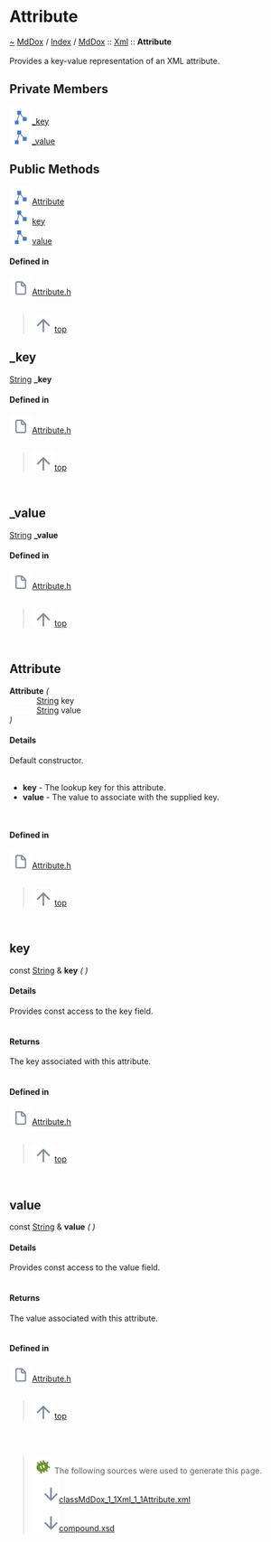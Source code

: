 <a id="attribute"></a>
<h1>Attribute</h1>
<a id="classmddox_1_1xml_1_1attribute"></a>
<a href="https://github.com/CharlesCarley/MdDox#~">~</a>
<a href="indexpage.md#mddox">MdDox</a>
<span class="inline-text">/</span>
<a href="index.md#index">Index</a>
<span class="inline-text">/</span>
<a href="namespaceMdDox.md#mddox">MdDox</a>
<span class="inline-text">::</span>
<a href="namespaceMdDox_1_1Xml.md#xml">Xml</a>
<span class="inline-text">::</span>
<span class="bold-text"><b>Attribute</b></span>
<br/>
<br/>
<span class="inline-text">Provides a key-value representation of an XML attribute. </span>
<br/>
<a id="private-members"></a>
<h2>Private Members</h2>
<span class="icon-list-item"><a href="#_key" class="icon-list-item"><img src="../images/class.svg" class="icon-list-item"/><span class="icon-list-item">_key</span>
</a>
</span>
<br/>
<span class="icon-list-item"><a href="#_value" class="icon-list-item"><img src="../images/class.svg" class="icon-list-item"/><span class="icon-list-item">_value</span>
</a>
</span>
<br/>
<a id="public-methods"></a>
<h2>Public Methods</h2>
<span class="icon-list-item"><a href="#attribute" class="icon-list-item"><img src="../images/class.svg" class="icon-list-item"/><span class="icon-list-item">Attribute</span>
</a>
</span>
<br/>
<span class="icon-list-item"><a href="#key" class="icon-list-item"><img src="../images/class.svg" class="icon-list-item"/><span class="icon-list-item">key</span>
</a>
</span>
<br/>
<span class="icon-list-item"><a href="#value" class="icon-list-item"><img src="../images/class.svg" class="icon-list-item"/><span class="icon-list-item">value</span>
</a>
</span>
<br/>
<a id="defined-in"></a>
<h4>Defined in</h4>
<span class="icon-list-item"><a href="https://github.com/CharlesCarley/MdDox/blob/master/Source/Xml/Attribute.h#L32" class="icon-list-item"><img src="../images/file.svg" class="icon-list-item"/><span class="icon-list-item">Attribute.h</span>
</a>
</span>
<br/>
<br/>
<blockquote>
<span class="icon-list-item"><a href="#attribute" class="icon-list-item"><img src="../images/jumpToTop.svg" class="icon-list-item"/><span class="icon-list-item">top</span>
</a>
</span>
</blockquote>
<a id="_key"></a>
<h2>_key</h2>
<a href="namespaceMdDox.md#string">String</a>
<span class="bold-text"><b>_key</b></span>
<br/>
<a id="defined-in"></a>
<h4>Defined in</h4>
<span class="icon-list-item"><a href="https://github.com/CharlesCarley/MdDox/blob/master/Source/Xml/Attribute.h#L34" class="icon-list-item"><img src="../images/file.svg" class="icon-list-item"/><span class="icon-list-item">Attribute.h</span>
</a>
</span>
<br/>
<br/>
<blockquote>
<span class="icon-list-item"><a href="#attribute" class="icon-list-item"><img src="../images/jumpToTop.svg" class="icon-list-item"/><span class="icon-list-item">top</span>
</a>
</span>
</blockquote>
<br/>
<a id="_value"></a>
<h2>_value</h2>
<a href="namespaceMdDox.md#string">String</a>
<span class="bold-text"><b>_value</b></span>
<br/>
<a id="defined-in"></a>
<h4>Defined in</h4>
<span class="icon-list-item"><a href="https://github.com/CharlesCarley/MdDox/blob/master/Source/Xml/Attribute.h#L35" class="icon-list-item"><img src="../images/file.svg" class="icon-list-item"/><span class="icon-list-item">Attribute.h</span>
</a>
</span>
<br/>
<br/>
<blockquote>
<span class="icon-list-item"><a href="#attribute" class="icon-list-item"><img src="../images/jumpToTop.svg" class="icon-list-item"/><span class="icon-list-item">top</span>
</a>
</span>
</blockquote>
<br/>
<a id="attribute"></a>
<h2>Attribute</h2>
<span class="bold-text"><b>Attribute</b></span>
<span class="italic-text"><i>(</i></span>
<div class="paragraph">
<span class="paragraph"><img src="../images/horSpace24px.svg"/><a href="namespaceMdDox.md#string">String</a>
<span class="inline-text">key</span>
</span>
</div>
<div class="paragraph">
<span class="paragraph"><img src="../images/horSpace24px.svg"/><a href="namespaceMdDox.md#string">String</a>
<span class="inline-text">value</span>
</span>
</div>
<span class="italic-text"><i>)</i></span>
<a id="details"></a>
<h4>Details</h4>
<span class="inline-text">Default constructor. </span>
<br/>
<br/>
<ul>
<li><span class="bold-text"><b>key</b></span>
<span class="inline-text"> - </span>
<span class="inline-text">The lookup key for this attribute. </span>
</li>
<li><span class="bold-text"><b>value</b></span>
<span class="inline-text"> - </span>
<span class="inline-text">The value to associate with the supplied key. </span>
</li>
</ul>
<br/>
<a id="defined-in"></a>
<h4>Defined in</h4>
<span class="icon-list-item"><a href="https://github.com/CharlesCarley/MdDox/blob/master/Source/Xml/Attribute.h#L43" class="icon-list-item"><img src="../images/file.svg" class="icon-list-item"/><span class="icon-list-item">Attribute.h</span>
</a>
</span>
<br/>
<br/>
<blockquote>
<span class="icon-list-item"><a href="#attribute" class="icon-list-item"><img src="../images/jumpToTop.svg" class="icon-list-item"/><span class="icon-list-item">top</span>
</a>
</span>
</blockquote>
<br/>
<a id="key"></a>
<h2>key</h2>
<span class="inline-text">const </span>
<a href="namespaceMdDox.md#string">String</a>
<span class="inline-text"> &amp;</span>
<span class="bold-text"><b>key</b></span>
<span class="italic-text"><i>(</i></span>
<span class="italic-text"><i>)</i></span>
<a id="details"></a>
<h4>Details</h4>
<span class="inline-text">Provides const access to the key field. </span>
<br/>
<br/>
<a id="returns"></a>
<h4>Returns</h4>
<span class="inline-text">The key associated with this attribute. </span>
<br/>
<br/>
<a id="defined-in"></a>
<h4>Defined in</h4>
<span class="icon-list-item"><a href="https://github.com/CharlesCarley/MdDox/blob/master/Source/Xml/Attribute.h#L49" class="icon-list-item"><img src="../images/file.svg" class="icon-list-item"/><span class="icon-list-item">Attribute.h</span>
</a>
</span>
<br/>
<br/>
<blockquote>
<span class="icon-list-item"><a href="#attribute" class="icon-list-item"><img src="../images/jumpToTop.svg" class="icon-list-item"/><span class="icon-list-item">top</span>
</a>
</span>
</blockquote>
<br/>
<a id="value"></a>
<h2>value</h2>
<span class="inline-text">const </span>
<a href="namespaceMdDox.md#string">String</a>
<span class="inline-text"> &amp;</span>
<span class="bold-text"><b>value</b></span>
<span class="italic-text"><i>(</i></span>
<span class="italic-text"><i>)</i></span>
<a id="details"></a>
<h4>Details</h4>
<span class="inline-text">Provides const access to the value field. </span>
<br/>
<br/>
<a id="returns"></a>
<h4>Returns</h4>
<span class="inline-text">The value associated with this attribute. </span>
<br/>
<br/>
<a id="defined-in"></a>
<h4>Defined in</h4>
<span class="icon-list-item"><a href="https://github.com/CharlesCarley/MdDox/blob/master/Source/Xml/Attribute.h#L55" class="icon-list-item"><img src="../images/file.svg" class="icon-list-item"/><span class="icon-list-item">Attribute.h</span>
</a>
</span>
<br/>
<br/>
<blockquote>
<span class="icon-list-item"><a href="#attribute" class="icon-list-item"><img src="../images/jumpToTop.svg" class="icon-list-item"/><span class="icon-list-item">top</span>
</a>
</span>
</blockquote>
<br/>
<br/>
<blockquote>
<img src="../images/debug.svg"/><span class="inline-text">The following sources were used to generate this page.</span>
<br/>
<span class="icon-list-item"><a href="../xml/classMdDox_1_1Xml_1_1Attribute.xml#L1" class="icon-list-item"><img src="../images/lookInside.svg" class="icon-list-item"/><span class="icon-list-item">classMdDox_1_1Xml_1_1Attribute.xml</span>
</a>
</span>
<br/>
<span class="icon-list-item"><a href="../xml/compound.xsd#L1" class="icon-list-item"><img src="../images/lookInside.svg" class="icon-list-item"/><span class="icon-list-item">compound.xsd</span>
</a>
</span>
</blockquote>
</div>
</div>
</body>
</html>
